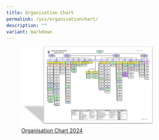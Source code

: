 ```yaml
---
title: Organisation Chart
permalink: /yss/organisationchart/
description: ""
variant: markdown
---
```

<figure><a href="/files/YSS/OrgChart2024_v7.pdf">
<img src="/images/YSS/OrgChart-23.png" style="width:350px;">Organisation Chart 2024</a></figure>